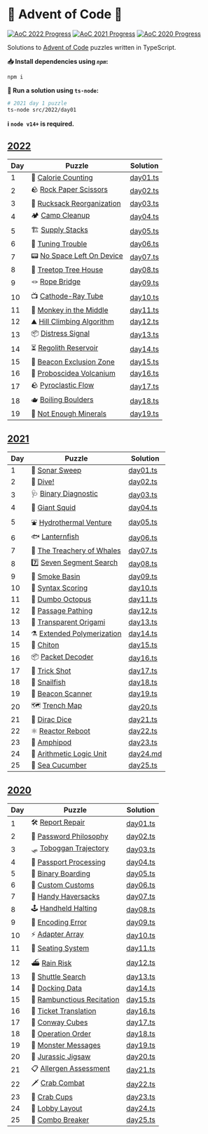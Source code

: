 # 🎄 Advent of Code 🎄

[![AoC 2022 Progress](https://img.shields.io/badge/AoC%202022-19%2F25-blue?logo=typescript&logoWidth=10)](./src/2022)
[![AoC 2021 Progress](https://img.shields.io/badge/AoC%202021-25%2F25-gold?logo=typescript&logoWidth=10)](./src/2021)
[![AoC 2020 Progress](https://img.shields.io/badge/AoC%202020-25%2F25-gold?logo=typescript&logoWidth=10)](./src/2020)

Solutions to [Advent of Code](https://adventofcode.com/) puzzles written in TypeScript.

**📥 Install dependencies using *`npm`*:**

```bash
npm i
```

**🏃 Run a solution using `ts-node`:**

```bash
# 2021 day 1 puzzle
ts-node src/2022/day01
```

**ℹ️ ️`node v14+` is required.**

## [2022](https://adventofcode.com/2022)

| Day | Puzzle                                                             | Solution                        |
|-----|--------------------------------------------------------------------|---------------------------------|
| 1   | 🍫 [Calorie Counting](https://adventofcode.com/2022/day/1)         | [day01.ts](./src/2022/day01.ts) |
| 2   | 🪨 [Rock Paper Scissors](https://adventofcode.com/2022/day/2)      | [day02.ts](./src/2022/day02.ts) |
| 3   | 🎒 [Rucksack Reorganization](https://adventofcode.com/2022/day/3)  | [day03.ts](./src/2022/day03.ts) |
| 4   | 🏕 [Camp Cleanup](https://adventofcode.com/2022/day/4)             | [day04.ts](./src/2022/day04.ts) |
| 5   | 🏗 [Supply Stacks](https://adventofcode.com/2022/day/5)            | [day05.ts](./src/2022/day05.ts) |
| 6   | 📡 [Tuning Trouble](https://adventofcode.com/2022/day/6)           | [day06.ts](./src/2022/day06.ts) |
| 7   | 📟 [No Space Left On Device](https://adventofcode.com/2022/day/7)  | [day07.ts](./src/2022/day07.ts) |
| 8   | 🌳 [Treetop Tree House](https://adventofcode.com/2022/day/8)       | [day08.ts](./src/2022/day08.ts) |
| 9   | 🪢 [Rope Bridge](https://adventofcode.com/2022/day/9)              | [day09.ts](./src/2022/day09.ts) |
| 10  | 📺 [Cathode-Ray Tube](https://adventofcode.com/2022/day/10)        | [day10.ts](./src/2022/day10.ts) |
| 11  | 🐒 [Monkey in the Middle](https://adventofcode.com/2022/day/11)    | [day11.ts](./src/2022/day11.ts) |
| 12  | ⛰️ [Hill Climbing Algorithm](https://adventofcode.com/2022/day/12) | [day12.ts](./src/2022/day12.ts) |
| 13  | 📦 [Distress Signal](https://adventofcode.com/2022/day/13)         | [day13.ts](./src/2022/day13.ts) |
| 14  | ⏳️ [Regolith Reservoir](https://adventofcode.com/2022/day/14)      | [day14.ts](./src/2022/day14.ts) |
| 15  | 📡 [Beacon Exclusion Zone](https://adventofcode.com/2022/day/15)   | [day15.ts](./src/2022/day15.ts) |
| 16  | 🌋 [Proboscidea Volcanium](https://adventofcode.com/2022/day/16)   | [day16.ts](./src/2022/day16.ts) |
| 17  | 🪨 [Pyroclastic Flow](https://adventofcode.com/2022/day/17)        | [day17.ts](./src/2022/day17.ts) |
| 18  | 🫖 [Boiling Boulders](https://adventofcode.com/2022/day/18)        | [day18.ts](./src/2022/day18.ts) |
| 19  | 🤖 [Not Enough Minerals](https://adventofcode.com/2022/day/19)     | [day19.ts](./src/2022/day19.ts) |

## [2021](https://adventofcode.com/2021)

| Day | Puzzle                                                            | Solution                        |
|-----|-------------------------------------------------------------------|---------------------------------|
| 1   | 📡 [Sonar Sweep](https://adventofcode.com/2021/day/1)             | [day01.ts](./src/2021/day01.ts) |
| 2   | 🤿 [Dive!](https://adventofcode.com/2021/day/2)                   | [day02.ts](./src/2021/day02.ts) |
| 3   | 🩺 [Binary Diagnostic](https://adventofcode.com/2021/day/3)       | [day03.ts](./src/2021/day03.ts) |
| 4   | 🦑 [Giant Squid](https://adventofcode.com/2021/day/4)             | [day04.ts](./src/2021/day04.ts) |
| 5   | ⛲ [Hydrothermal Venture](https://adventofcode.com/2021/day/5)     | [day05.ts](./src/2021/day05.ts) |
| 6   | 🐟 [Lanternfish](https://adventofcode.com/2021/day/6)             | [day06.ts](./src/2021/day06.ts) |
| 7   | 🐋 [The Treachery of Whales](https://adventofcode.com/2021/day/7) | [day07.ts](./src/2021/day07.ts) |
| 8   | 7️⃣ [Seven Segment Search](https://adventofcode.com/2021/day/8)   | [day08.ts](./src/2021/day08.ts) |
| 9   | 💨 [Smoke Basin](https://adventofcode.com/2021/day/9)             | [day09.ts](./src/2021/day09.ts) |
| 10  | 🔣 [Syntax Scoring](https://adventofcode.com/2021/day/10)         | [day10.ts](./src/2021/day10.ts) |
| 11  | 🐙 [Dumbo Octopus](https://adventofcode.com/2021/day/11)          | [day11.ts](./src/2021/day11.ts) |
| 12  | 🚧 [Passage Pathing](https://adventofcode.com/2021/day/12)        | [day12.ts](./src/2021/day12.ts) |
| 13  | 🦢 [Transparent Origami](https://adventofcode.com/2021/day/13)    | [day13.ts](./src/2021/day13.ts) |
| 14  | ⚗ [Extended Polymerization](https://adventofcode.com/2021/day/14) | [day14.ts](./src/2021/day14.ts) |
| 15  | 🐚 [Chiton](https://adventofcode.com/2021/day/15)                 | [day15.ts](./src/2021/day15.ts) |
| 16  | 📦 [Packet Decoder](https://adventofcode.com/2021/day/16)         | [day16.ts](./src/2021/day16.ts) |
| 17  | 🎯 [Trick Shot](https://adventofcode.com/2021/day/17)             | [day17.ts](./src/2021/day17.ts) |
| 18  | 🐌 [Snailfish](https://adventofcode.com/2021/day/18)              | [day18.ts](./src/2021/day18.ts) |
| 19  | 🔦 [Beacon Scanner](https://adventofcode.com/2021/day/19)         | [day19.ts](./src/2021/day19.ts) |
| 20  | 🗺 [Trench Map](https://adventofcode.com/2021/day/20)             | [day20.ts](./src/2021/day20.ts) |
| 21  | 🎲 [Dirac Dice](https://adventofcode.com/2021/day/21)             | [day21.ts](./src/2021/day21.ts) |
| 22  | ⚛ [Reactor Reboot](https://adventofcode.com/2021/day/22)          | [day22.ts](./src/2021/day22.ts) |
| 23  | 🦐 [Amphipod](https://adventofcode.com/2021/day/23)               | [day23.ts](./src/2021/day23.ts) |
| 24  | 🧮 [Arithmetic Logic Unit](https://adventofcode.com/2021/day/24)  | [day24.md](./src/2021/day24.md) |
| 25  | 🥒 [Sea Cucumber](https://adventofcode.com/2021/day/25)           | [day25.ts](./src/2021/day25.ts) |

## [2020](https://adventofcode.com/2020/)

| Day | Puzzle                                                             | Solution                        |
|-----|--------------------------------------------------------------------|---------------------------------|
| 1   | 🛠 [Report Repair](https://adventofcode.com/2020/day/1)            | [day01.ts](./src/2020/day01.ts) |
| 2   | 🔑 [Password Philosophy](https://adventofcode.com/2020/day/2)      | [day02.ts](./src/2020/day02.ts) |
| 3   | 🛷 [Toboggan Trajectory](https://adventofcode.com/2020/day/3)      | [day03.ts](./src/2020/day03.ts) |
| 4   | 🛂 [Passport Processing](https://adventofcode.com/2020/day/4)      | [day04.ts](./src/2020/day04.ts) |
| 5   | 🛫 [Binary Boarding](https://adventofcode.com/2020/day/5)          | [day05.ts](./src/2020/day05.ts) |
| 6   | 🛃 [Custom Customs](https://adventofcode.com/2020/day/6)           | [day06.ts](./src/2020/day06.ts) |
| 7   | 👜 [Handy Haversacks](https://adventofcode.com/2020/day/7)         | [day07.ts](./src/2020/day07.ts) |
| 8   | 🕹 [Handheld Halting](https://adventofcode.com/2020/day/8)         | [day08.ts](./src/2020/day08.ts) |
| 9   | 🔢 [Encoding Error](https://adventofcode.com/2020/day/9)           | [day09.ts](./src/2020/day09.ts) |
| 10  | ⚡ [Adapter Array](https://adventofcode.com/2020/day/10)            | [day10.ts](./src/2020/day10.ts) |
| 11  | 💺 [Seating System](https://adventofcode.com/2020/day/11)          | [day11.ts](./src/2020/day11.ts) |
| 12  | ⛴️ [Rain Risk](https://adventofcode.com/2020/day/12)               | [day12.ts](./src/2020/day12.ts) |
| 13  | 🚌 [Shuttle Search](https://adventofcode.com/2020/day/13)          | [day13.ts](./src/2020/day13.ts) |
| 14  | 💾 [Docking Data](https://adventofcode.com/2020/day/14)            | [day14.ts](./src/2020/day14.ts) |
| 15  | 🧝 [Rambunctious Recitation](https://adventofcode.com/2020/day/15) | [day15.ts](./src/2020/day15.ts) |
| 16  | 🎫 [Ticket Translation](https://adventofcode.com/2020/day/16)      | [day16.ts](./src/2020/day16.ts) |
| 17  | 🧊 [Conway Cubes](https://adventofcode.com/2020/day/17)            | [day17.ts](./src/2020/day17.ts) |
| 18  | 🧮 [Operation Order](https://adventofcode.com/2020/day/18)         | [day18.ts](./src/2020/day18.ts) |
| 19  | 👹 [Monster Messages](https://adventofcode.com/2020/day/19)        | [day19.ts](./src/2020/day19.ts) |
| 20  | 🐉 [Jurassic Jigsaw](https://adventofcode.com/2020/day/20)         | [day20.ts](./src/2020/day20.ts) |
| 21  | 📋 [Allergen Assessment](https://adventofcode.com/2020/day/21)     | [day21.ts](./src/2020/day21.ts) |
| 22  | 🗡 [Crab Combat](https://adventofcode.com/2020/day/22)             | [day22.ts](./src/2020/day22.ts) |
| 23  | 🦀 [Crab Cups](https://adventofcode.com/2020/day/23)               | [day23.ts](./src/2020/day23.ts) |
| 24  | 🏨 [Lobby Layout](https://adventofcode.com/2020/day/24)            | [day24.ts](./src/2020/day24.ts) |
| 25  | 🌟 [Combo Breaker](https://adventofcode.com/2020/day/25)           | [day25.ts](./src/2020/day25.ts) |

